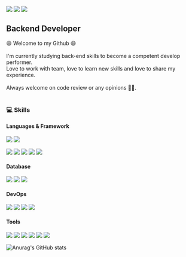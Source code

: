 <p>
  <a href="https://blog.naver.com/zhdlqkddnf" target="_blank"><img src="https://img.shields.io/badge/My Blog-2DB400?style=flat-square&logo=Naver&logoColor=white"/></a>
  <a href="mailto:zhdlqkddnf@naver.com ?subject=질문드립니다." target="_blank"><img src="https://img.shields.io/badge/zhdlqkddnf@naver.com-EA4335?style=flat-square&logo=Gmail&logoColor=white"/></a>
  <a href="https://www.linkedin.com/in/%ED%95%98%EA%B2%BD-%EA%B9%80-248236166/" target="_blank"><img src="https://img.shields.io/badge/LinkedIn-0A66C2?style=flat-square&logo=LinkedIn&logoColor=white"/></a>
 </p>

## Backend Developer

<p>
  😄 Welcome to my Github 😄
  <br/><br/>
  I'm currently studying back-end skills to become a competent develop performer. <br/>
  Love to work with team, love to learn new skills and love to share my experience.
  <br/><br/>
  Always welcome on code review or any opinions 👋👋.   
  <br/><br/>
</p>

### 💻 Skills
#### Languages & Framework
<p>
  <img src="https://img.shields.io/badge/Java-007396?style=flat-square&logo=Java&logoColor=white"/>
  <img src="https://img.shields.io/badge/Python-3776AB?style=flat-square&logo=Python&logoColor=white"/> 
</p>
<p>
  <img src="https://img.shields.io/badge/Android-3DDC84?style=flat-square&logo=Android&logoColor=white"/>
  <img src="https://img.shields.io/badge/Spring Boot-6DB33F?style=flat-square&logo=Spring Boot&logoColor=white"/>
  <img src="https://img.shields.io/badge/Spring MVC-6DB33F?style=flat-square&logo=Spring&logoColor=white"/>
  <img src="https://img.shields.io/badge/Spring-6DB33F?style=flat-square&logo=Spring&logoColor=black"/>
  <img src="https://img.shields.io/badge/Django-092E20?style=flat-square&logo=Django&logoColor=white"/>
</p>

#### Database
<p>
  <img src="https://img.shields.io/badge/MySQL-4479A1?style=flat-square&logo=MySQL&logoColor=white"/>
  <img src="https://img.shields.io/badge/SQLite-003B57?style=flat-square&logo=SQLite&logoColor=white"/> 
  <img src="https://img.shields.io/badge/postgreSQL-4169E1?style=flat-square&logo=PostgreSQL&logoColor=white"/> 
</p>

#### DevOps
<p>
  <img src="https://img.shields.io/badge/AWS EC2-232F3E?style=flat-square&logo=Amazon AWS&logoColor=white"/>
  <img src="https://img.shields.io/badge/AWS S3-232F3E?style=flat-square&logo=Amazon AWS&logoColor=white"/>
  <img src="https://img.shields.io/badge/AWS CloudFront-232F3E?style=flat-square&logo=Amazon AWS&logoColor=white"/>
  <img src="https://img.shields.io/badge/AWS WAF-232F3E?style=flat-square&logo=Amazon AWS&logoColor=white"/>
</p>


#### Tools
<p>
  <img src="https://img.shields.io/badge/Swagger-85EA2D?style=flat-square&logo=Swagger&logoColor=white"/>
  <img src="https://img.shields.io/badge/Postman-FF6C37?style=flat-square&logo=Postman&logoColor=white"/>
  <img src="https://img.shields.io/badge/Figma-F24E1E?style=flat-square&logo=Figma&logoColor=white"/>
  <img src="https://img.shields.io/badge/Notion-000000?style=flat-square&logo=Notion&logoColor=white"/>
  <img src="https://img.shields.io/badge/Slack-4A154B?style=flat-square&logo=Slack&logoColor=white"/>
  <img src="https://img.shields.io/badge/Git-F05032?style=flat-square&logo=Git&logoColor=white"/>
</p>

![Anurag's GitHub stats](https://github-readme-stats.vercel.app/api?username=hhaggang22&show_icons=true&theme=gruvbox)
